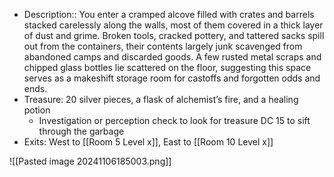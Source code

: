 
-  Description:: You enter a cramped alcove filled with crates and barrels stacked carelessly along the walls, most of them covered in a thick layer of dust and grime. Broken tools, cracked pottery, and tattered sacks spill out from the containers, their contents largely junk scavenged from abandoned camps and discarded goods. A few rusted metal scraps and chipped glass bottles lie scattered on the floor, suggesting this space serves as a makeshift storage room for castoffs and forgotten odds and ends.
- Treasure: 20 silver pieces, a flask of alchemist’s fire, and a healing potion
	- Investigation or perception check to look for treasure DC 15 to sift through the garbage 
- Exits: West to [[Room 5 Level x]], East to [[Room 10 Level x]]

![[Pasted image 20241106185003.png]]